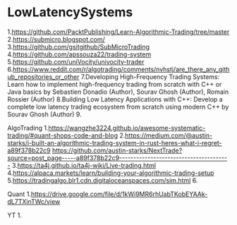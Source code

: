 # LowLatencySystems
1.https://github.com/PacktPublishing/Learn-Algorithmic-Trading/tree/master
2.https://submicro.blogspot.com/
3.https://github.com/gsitgithub/SubMicroTrading
4.https://github.com/apssouza22/trading-system
5.https://github.com/uniVocity/univocity-trader
6.https://www.reddit.com/r/algotrading/comments/nvhstj/are_there_any_github_repositories_or_other
7.Developing High-Frequency Trading Systems: Learn how to implement high-frequency trading from scratch with C++ or Java basics
by Sebastien Donadio (Author), Sourav Ghosh (Author), Romain Rossier (Author)
8.Building Low Latency Applications with C++: Develop a complete low latency trading ecosystem from scratch using modern C++
by Sourav Ghosh (Author)
9.



AlgoTrading
1.https://wangzhe3224.github.io/awesome-systematic-trading/#quant-shops-code-and-blog
2.https://medium.com/@austin-starks/i-built-an-algorithmic-trading-system-in-rust-heres-what-i-regret-a89f378b22c9
https://github.com/austin-starks/NextTrade?source=post_page-----a89f378b22c9---------------------------------------
3.https://ta4j.github.io/ta4j-wiki/Live-trading.html
4.https://alpaca.markets/learn/building-your-algorithmic-trading-setup
5.https://tradingalgo.blr1.cdn.digitaloceanspaces.com/sim.html
6.

Quant
1.https://drive.google.com/file/d/1kWi9MR6rhUabTKobEYAAk-dL7TXinTWc/view

YT
1.

